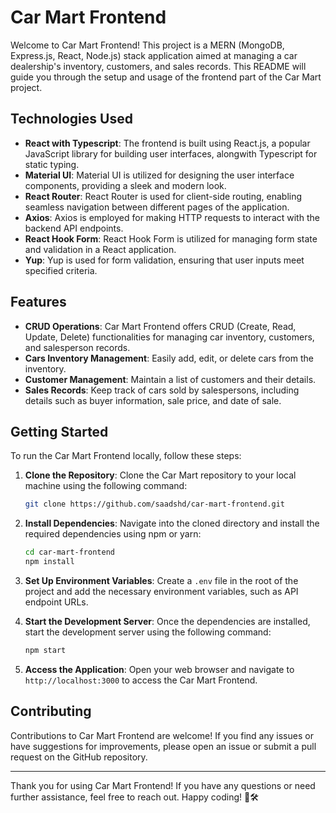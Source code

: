# Car Mart Frontend

Welcome to Car Mart Frontend! This project is a MERN (MongoDB, Express.js, React, Node.js) stack application aimed at managing a car dealership's inventory, customers, and sales records. This README will guide you through the setup and usage of the frontend part of the Car Mart project.

## Technologies Used

- **React with Typescript**: The frontend is built using React.js, a popular JavaScript library for building user interfaces, alongwith Typescript for static typing.
- **Material UI**: Material UI is utilized for designing the user interface components, providing a sleek and modern look.
- **React Router**: React Router is used for client-side routing, enabling seamless navigation between different pages of the application.
- **Axios**: Axios is employed for making HTTP requests to interact with the backend API endpoints.
- **React Hook Form**: React Hook Form is utilized for managing form state and validation in a React application.
- **Yup**: Yup is used for form validation, ensuring that user inputs meet specified criteria.

## Features

- **CRUD Operations**: Car Mart Frontend offers CRUD (Create, Read, Update, Delete) functionalities for managing car inventory, customers, and salesperson records.
- **Cars Inventory Management**: Easily add, edit, or delete cars from the inventory.
- **Customer Management**: Maintain a list of customers and their details.
- **Sales Records**: Keep track of cars sold by salespersons, including details such as buyer information, sale price, and date of sale.

## Getting Started

To run the Car Mart Frontend locally, follow these steps:

1. **Clone the Repository**: Clone the Car Mart repository to your local machine using the following command:

    ```bash
    git clone https://github.com/saadshd/car-mart-frontend.git
    ```

2. **Install Dependencies**: Navigate into the cloned directory and install the required dependencies using npm or yarn:

    ```bash
    cd car-mart-frontend
    npm install
    ```

3. **Set Up Environment Variables**: Create a `.env` file in the root of the project and add the necessary environment variables, such as API endpoint URLs.

4. **Start the Development Server**: Once the dependencies are installed, start the development server using the following command:

    ```bash
    npm start
    ```
    
5. **Access the Application**: Open your web browser and navigate to `http://localhost:3000` to access the Car Mart Frontend.

## Contributing

Contributions to Car Mart Frontend are welcome! If you find any issues or have suggestions for improvements, please open an issue or submit a pull request on the GitHub repository.

---
Thank you for using Car Mart Frontend! If you have any questions or need further assistance, feel free to reach out. Happy coding! 🚗🛠️
